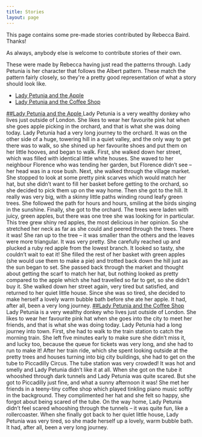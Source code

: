 ```yaml
---
title: Stories
layout: page
---
```


This page contains some pre-made stories contributed by Rebecca Baird. Thanks!

As always, anybody else is welcome to contribute stories of their own. 

These were made by Rebecca having just read the patterns through. Lady Petunia is her character that follows the Albert pattern. These match the pattern fairly closely, so they're a pretty good representation of what a story should look like. 

* [Lady Petunia and the Apple](#lp-and-apple)
* [Lady Petunia and the Coffee Shop](#lp-and-coffee-shop)



<a href="#lp-and-apple">
##Lady Petunia and the Apple
</a>
Lady Petunia is a very wealthy donkey who lives just outside of London. She likes to wear her favourite pink hat when she goes apple picking in the orchard, and that is what she was doing today.
Lady Petunia had a very long journey to the orchard. It was on the other side of a huge, towering hill in a quiet valley, and the only way to get there was to walk, so she shined up her favourite shoes and put them on her little hooves, and began to walk.
First, she walked down her street, which was filled with identical little white houses. She waved to her neighbour Florence who was tending her garden, but Florence didn’t see – her head was in a rose bush. Next, she walked through the village market. She stopped to look at some pretty pink scarves which would match her hat, but she didn’t want to fill her basket before getting to the orchard, so she decided to pick them up on the way home.
Then she got to the hill. It really was very big, with a skinny little paths winding round leafy green trees. She followed the path for hours and hours, smiling at the birds singing in the sunshine.
Finally, she got to the orchard. The trees were laden with juicy, green apples, but there was one tree she was looking for in particular. This tree grew shiny red apples, the most delicious in her opinion. So she stretched her neck as far as she could and peered through the trees.
There it was!
She ran up to the tree – it was smaller than the others and the leaves were more triangular. It was very pretty. She carefully reached up and plucked a ruby red apple from the lowest branch. It looked so tasty, she couldn’t wait to eat it!
She filled the rest of her basket with green apples (she would use them to make a pie) and trotted back down the hill just as the sun began to set.
She passed back through the market and thought about getting the scarf to match her hat, but nothing looked as pretty compared to the apple which she had travelled so far to get, so she didn’t buy it.
She walked down her street again, very tired but satisfied, and returned to her quiet little house. Since she was so tired, she decided to make herself a lovely warm bubble bath before she ate her apple. It had, after all, been a very long journey. 



<a href="#lp-and-coffee-shop">
##Lady Petunia and the Coffee Shop
</a>
Lady Petunia is a very wealthy donkey who lives just outside of London. She likes to wear her favourite pink hat when she goes into the city to meet her friends, and that is what she was doing today. 
Lady Petunia had a long journey into town. First, she had to walk to the train station to catch the morning train. She left five minutes early to make sure she didn’t miss it, and lucky too, because the queue for tickets was very long, and she had to run to make it!
After her train ride, which she spent looking outside at the pretty trees and houses turning into big city buildings, she had to get on the tube to Piccadilly Circus.
The tube station was very crowded! It was hot and smelly and Lady Petunia didn’t like it at all. When she got on the tube it whooshed through dark tunnels and Lady Petunia was quite scared.
But she got to Piccadilly just fine, and what a sunny afternoon it was! She met her friends in a teeny-tiny coffee shop which played tinkling piano music softly in the background. They complimented her hat and she felt so happy, she forgot about being scared of the tube.
On the way home, Lady Petunia didn’t feel scared whooshing through the tunnels – it was quite fun, like a rollercoaster. 
When she finally got back to her quiet little house, Lady Petunia was very tired, so she made herself up a lovely, warm bubble bath. It had, after all, been a very long journey.  
